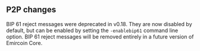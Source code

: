 P2P changes
-----------

BIP 61 reject messages were deprecated in v0.18. They are now disabled by
default, but can be enabled by setting the `-enablebip61` command line option.
BIP 61 reject messages will be removed entirely in a future version of
Emircoin Core.
